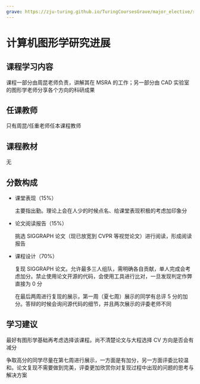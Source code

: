 ```yaml
---
grave: https://zju-turing.github.io/TuringCoursesGrave/major_elective/research_advances_in_computer_graphics/
---
```


# 计算机图形学研究进展

## 课程学习内容

课程一部分由周昆老师负责，讲解其在 MSRA 的工作；另一部分由 CAD 实验室的图形学老师分享各个方向的科研成果

## 任课教师

只有周昆/任重老师任本课程教师

## 课程教材

无

## 分数构成

+ 课堂表现（15%）

    主要指出勤。理论上会在人少的时候点名、给课堂表现积极的考虑加印象分
    
+ 论文阅读报告（15%）

    挑选 SIGGRAPH 论文（现已放宽到 CVPR 等视觉论文）进行阅读，形成阅读报告

+ 课程设计（70%）

    复现 SIGGRAPH 论文。允许最多三人组队，需明确各自贡献，单人完成会考虑加分。禁止使用论文开源的代码，会使用工具进行比对，一旦发现判定作弊直接为 0 分

    在最后两周进行复现的展示，第一周（夏七周）展示的同学有总评 5 分的加分。答辩的时候会询问源代码的细节，并且两次展示的评委老师不同

## 学习建议

最好有图形学基础再考虑选择该课程。尚不清楚论文与大程选择 CV 方向是否会有减分

争取高分的同学尽量在第七周进行展示，一方面是有加分，另一方面评委比较温和。论文复现不需要做到完美，评委更加欣赏你对复现过程中出现的问题的思考与解决方案

